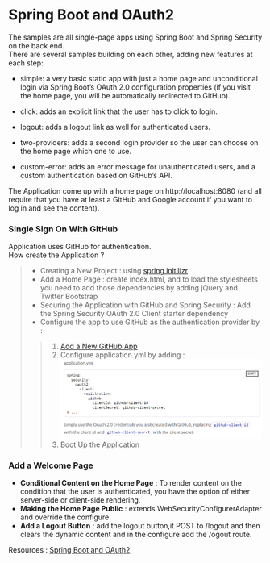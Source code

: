 # Spring Boot and OAuth2
The samples are all single-page apps using Spring Boot and Spring Security on the back end.  
There are several samples building on each other, adding new features at each step:  

* simple: a very basic static app with just a home page and unconditional login via Spring Boot’s OAuth 2.0 configuration properties (if you visit the home page, you will be automatically redirected to GitHub).  

* click: adds an explicit link that the user has to click to login.  

* logout: adds a logout link as well for authenticated users.  

* two-providers: adds a second login provider so the user can choose on the home page which one to use.  

* custom-error: adds an error message for unauthenticated users, and a custom authentication based on GitHub’s API.   
  

The Application come up with a home page on http://localhost:8080 (and all require that you have at least a GitHub and Google account if you want to log in and see the content).  
  
### Single Sign On With GitHub
Application uses GitHub for authentication.  
How create the Application ?  
>* Creating a New Project : using [spring initilizr](https://start.spring.io/)   
>* Add a Home Page : create index.html, and to load the stylesheets you need to add those dependencies by adding jQuery and Twitter Bootstrap  
>* Securing the Application with GitHub and Spring Security : Add the Spring Security OAuth 2.0 Client starter dependency  
>* Configure the app to use GitHub as the authentication provider by : 
>> 1. [Add a New GitHub App](https://github.com/settings/developers)  
>> 2. Configure application.yml by adding :  
>> ![yml](./OAuth_Images/yml.PNG)  
>> 3. Boot Up the Application  
### Add a Welcome Page
* **Conditional Content on the Home Page** : To render content on the condition that the user is authenticated, you have the option of either server-side or client-side rendering.  
* **Making the Home Page Public** : extends WebSecurityConfigurerAdapter and override the configure.  
* **Add a Logout Button** : add the logout button,it POST to /logout and then clears the dynamic content and in the configure add the /ogout route.  
  
    
Resources : [Spring Boot and OAuth2](https://spring.io/guides/tutorials/spring-boot-oauth2/)    



  